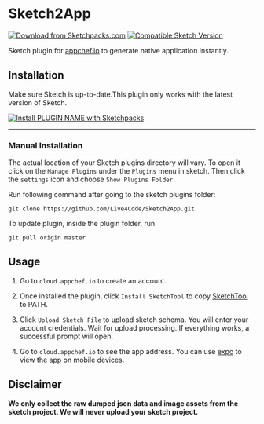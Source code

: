 # Sketch2App
[![Download from Sketchpacks.com](https://badges.sketchpacks.com/plugins/instantapp.io.sketch2app/version.svg)](https://api.sketchpacks.com/v1/plugins/instantapp.io.sketch2app/download) [![Compatible Sketch Version](https://badges.sketchpacks.com/plugins/instantapp.io.sketch2app/compatibility.svg)](https://sketchpacks.com/Live4Code/Sketch2App)

Sketch plugin for [appchef.io](https://cloud.appchef.io) to generate native application instantly.

## Installation

Make sure Sketch is up-to-date.This plugin only works with the latest version of Sketch.

[![Install PLUGIN NAME with Sketchpacks](http://sketchpacks-com.s3.amazonaws.com/assets/badges/sketchpacks-badge-install.png "Install Sketch2App with Sketchpacks")](https://sketchpacks.com/Live4Code/Sketch2App/install)

---

### Manual Installation

The actual location of your Sketch plugins directory will vary. To open it click on the `Manage Plugins` under the `Plugins` menu in sketch. Then click the `settings` icon and choose `Show Plugins Folder`.

Run following command after going to the sketch plugins folder:

`git clone https://github.com/Live4Code/Sketch2App.git`

To update plugin, inside the plugin folder, run

`git pull origin master`

## Usage

1. Go to `cloud.appchef.io` to create an account.

2. Once installed the plugin, click `Install SketchTool` to copy [SketchTool](https://www.sketchapp.com/tool/) to PATH.

3. Click `Upload Sketch File` to upload sketch schema. You will enter your account credentials. Wait for upload processing. If everything works, a successful prompt will open.

4. Go to `cloud.appchef.io` to see the app address. You can use [expo](https://expo.io/) to view the app on mobile devices.

## Disclaimer

**We only collect the raw dumped json data and image assets from the sketch project. We will never upload your sketch project.**

